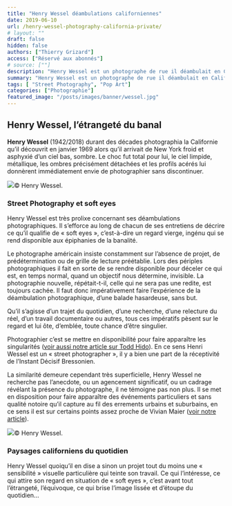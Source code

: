 ```yaml
---
title: "Henry Wessel déambulations californiennes"
date: 2019-06-10
url: /henry-wessel-photography-california-private/
# layout: ""
draft: false
hidden: false
authors: ["Thierry Grizard"]
access: ["Réservé aux abonnés"]
# source: [""]
description: "Henry Wessel est un photographe de rue il déambulait en Californie avec son Leica se disposant au hasard puis revenu au studio il assemblait des histoires"
summary: "Henry Wessel est un photographe de rue il déambulait en Californie avec son Leica se disposant au hasard puis revenu au studio il assemblait des histoires"
tags: [ "Street Photography", "Pop Art"]
categories: ["Photographie"]
featured_image: "/posts/images/banner/wessel.jpg"
---
```

## Henry Wessel, l’étrangeté du banal

**Henry Wessel** (1942/2018) durant des décades photographia la Californie qu’il découvrit en janvier 1969 alors qu’il arrivait de New York froid et asphyxié d’un ciel bas, sombre. Le choc fut total pour lui, le ciel limpide, métallique, les ombres précisément détachées et les profils acérés lui donnèrent immédiatement envie de photographier sans discontinuer.

![](/posts/images/wessel/henry-wessel_street-photography_dark-thread_mep.001-2-1.jpg)© Henry Wessel.

### Street Photography et soft eyes

Henry Wessel est très prolixe concernant ses déambulations photographiques. Il s’efforce au long de chacun de ses entretiens de décrire ce qu’il qualifie de « soft eyes », c’est-à-dire un regard vierge, ingénu qui se rend disponible aux épiphanies de la banalité.

Le photographe américain insiste constamment sur l’absence de projet, de prédétermination ou de grille de lecture préétablie. Lors des périples photographiques il fait en sorte de se rendre disponible pour déceler ce qui est, en temps normal, quand un objectif nous détermine, invisible. La photographie nouvelle, répétait-t-il, celle qui ne sera pas une redite, est toujours cachée. Il faut donc impérativement faire l’expérience de la déambulation photographique, d’une balade hasardeuse, sans but.

Qu’il s’agisse d’un trajet du quotidien, d’une recherche, d’une relecture du réel, d’un travail documentaire ou autres, tous ces impératifs pèsent sur le regard et lui ôte, d’emblée, toute chance d’être singulier.

Photographier c’est se mettre en disponibilité pour faire apparaître les singularités ([voir aussi notre article sur Todd Hido](/todd-hido-photography/)). En ce sens Henri Wessel est un « street photographer », il y a bien une part de la réceptivité de l’Instant Décisif Bressonien.

La similarité demeure cependant très superficielle, Henry Wessel ne recherche pas l’anecdote, ou un agencement significatif, ou un cadrage révélant la présence du photographe, il ne témoigne pas non plus. Il se met en disposition pour faire apparaître des événements particuliers et sans qualité notoire qu’il capture au fil des errements urbains et suburbains, en ce sens il est sur certains points assez proche de Vivian Maier ([voir notre article](/vivian-maier-street-photography/)).

![](/posts/images/wessel/henry-wessel_street-photography_dark-thread_mep.001.jpg)© Henry Wessel.

### Paysages californiens du quotidien

Henry Wessel quoiqu’il en dise a sinon un projet tout du moins une « sensibilité » visuelle particulière qui teinte son travail. Ce qui l’intéresse, ce qui attire son regard en situation de « soft eyes », c’est avant tout l’étrangeté, l’équivoque, ce qui brise l’image lissée et d’étoupe du quotidien...